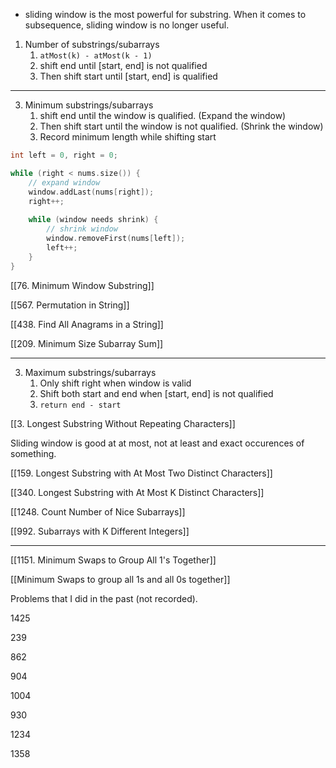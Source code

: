 - sliding window is the  most powerful for substring. When it comes to subsequence, sliding window is no longer useful. 
1. Number of substrings/subarrays
    1. `atMost(k) - atMost(k - 1)`
    2. shift end until [start, end] is not qualified
    3. Then shift start until [start, end] is qualified

---

3. Minimum substrings/subarrays
    1. shift end until the window is qualified. (Expand the window)
    2. Then shift start until the window is not qualified. (Shrink the window)
    3. Record minimum length while shifting start

```cpp
int left = 0, right = 0;

while (right < nums.size()) {
    // expand window
    window.addLast(nums[right]);
    right++;
    
    while (window needs shrink) {
        // shrink window
        window.removeFirst(nums[left]);
        left++;
    }
}
```

[[76. Minimum Window Substring]]

[[567. Permutation in String]]

[[438. Find All Anagrams in a String]]

[[209. Minimum Size Subarray Sum]]

---

3. Maximum substrings/subarrays
	1. Only shift right when window is valid
	2. Shift both start and end when [start, end] is not qualified
	3. `return end - start`

[[3. Longest Substring Without Repeating Characters]]

Sliding window is good at at most, not at least and exact occurences of something.

[[159. Longest Substring with At Most Two Distinct Characters]]

[[340. Longest Substring with At Most K Distinct Characters]]

[[1248. Count Number of Nice Subarrays]]

[[992. Subarrays with K Different Integers]]

---

[[1151. Minimum Swaps to Group All 1's Together]]

[[Minimum Swaps to group all 1s and all 0s together]]

Problems that I did in the past (not recorded).

1425

239

862

904

1004

930

1234

1358